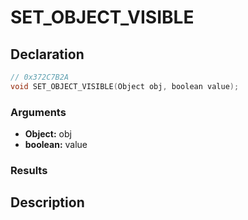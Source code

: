 # SET_OBJECT_VISIBLE

## Declaration
```cpp
// 0x372C7B2A
void SET_OBJECT_VISIBLE(Object obj, boolean value);
```

### Arguments
- **Object:** obj
- **boolean:** value

### Results

## Description
